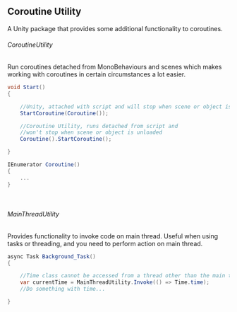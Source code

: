 ## Coroutine Utility

A Unity package that provides some additional functionality to coroutines.

###### CoroutineUtility
Run coroutines detached from MonoBehaviours and scenes which makes working with coroutines in certain circumstances a lot easier.

```csharp
void Start()
{

    //Unity, attached with script and will stop when scene or object is unloaded.
    StartCoroutine(Coroutine());

    //Coroutine Utility, runs detached from script and
    //won't stop when scene or object is unloaded
    Coroutine().StartCoroutine();

}

IEnumerator Coroutine()
{
    ...
}
```
</br>

###### MainThreadUtility
Provides functionality to invoke code on main thread. Useful when using tasks or threading, and you need to perform action on main thread.

```csharp
async Task Background_Task()
{

    //Time class cannot be accessed from a thread other than the main thread
    var currentTime = MainThreadUtility.Invoke(() => Time.time);
    //Do something with time...

}
```
